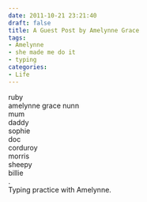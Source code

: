 ```yaml
---
date: 2011-10-21 23:21:40
draft: false
title: A Guest Post by Amelynne Grace
tags:
- Amelynne
- she made me do it
- typing
categories:
- Life
---
```


ruby\
amelynne grace nunn\
mum\
daddy\
sophie\
doc\
corduroy\
morris\
sheepy\
billie\
.\
Typing practice with Amelynne.
